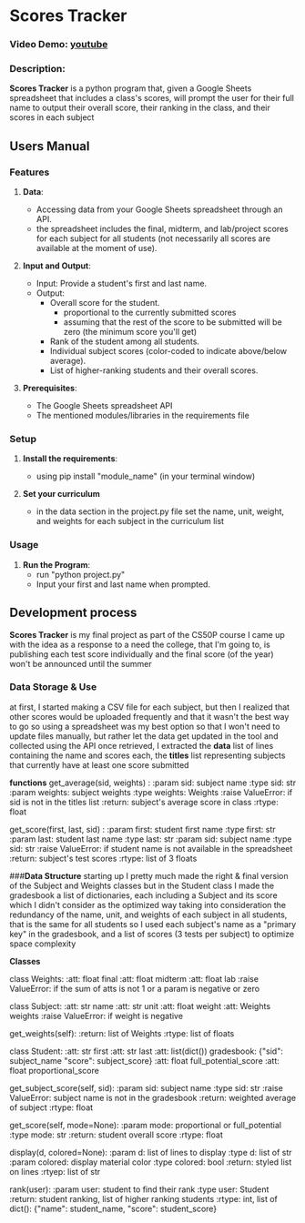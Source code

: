 # Scores Tracker
### Video Demo:  [youtube](https://www.youtube.com/watch?v=GCAWtp-DgIo)
### Description:

**Scores Tracker** is a python program that, given a Google Sheets spreadsheet that includes a class's scores, will prompt the user for their full name
to output their overall score, their ranking in the class, and their scores in each subject

## Users Manual

### Features

1. **Data**:
   - Accessing data from your Google Sheets spreadsheet through an API.
   - the spreadsheet includes the final, midterm, and lab/project scores for each subject for all students
     (not necessarily all scores are available at the moment of use).

2. **Input and Output**:
   - Input: Provide a student's first and last name.
   - Output:
     - Overall score for the student.
       - proportional to the currently submitted scores
       - assuming that the rest of the score to be submitted will be zero (the minimum score you'll get)
     - Rank of the student among all students.
     - Individual subject scores (color-coded to indicate above/below average).
     - List of higher-ranking students and their overall scores.


3. **Prerequisites**:
   - The Google Sheets spreadsheet API
   - The mentioned modules/libraries in the requirements file

### Setup

1. **Install the requirements**:
   - using pip install "module_name" (in your terminal window)

2. **Set your curriculum**
   - in the data section in the project.py file set the name, unit, weight, and weights for each subject in the curriculum list

### Usage

1. **Run the Program**:
   - run "python project.py"
   - Input your first and last name when prompted.


## Development process

**Scores Tracker** is my final project as part of the CS50P course
I came up with the idea as a response to a need
the college, that I'm going to, is publishing each test score individually and the final score (of the year) won't be announced until the summer

### **Data Storage & Use**

at first, I started making a CSV file for each subject, but then I realized that other scores would be uploaded frequently and that it wasn't the best way to go
so using a spreadsheet was my best option so that I won't need to update files manually, but rather let the data get updated in the tool and collected using the API
once retrieved, I extracted the **data** list of lines containing the name and scores each, the **titles** list representing subjects that currently have at least one score submitted

**functions**
get_average(sid, weights) :
   :param sid: subject name
   :type  sid: str
   :param weights: subject weights
   :type  weights: Weights
   :raise ValueError: if sid is not in the titles list
   :return: subject's average score in class
   :rtype: float

get_score(first, last, sid) :
   :param first: student first name
   :type  first: str
   :param last: student last name
   :type  last: str
   :param sid: subject name
   :type  sid: str
   :raise ValueError: if student name is not available in the spreadsheet
   :return: subject's test scores
   :rtype: list of 3 floats


###**Data Structure**
starting up I pretty much made the right & final version of the Subject and Weights classes
but in the Student class I made the gradesbook a list of dictionaries, each including a Subject and its score which I didn't consider as the optimized way
taking into consideration the redundancy of the name, unit, and weights of each subject in all students, that is the same for all students
so I used each subject's name as a "primary key" in the gradesbook, and a list of scores (3 tests per subject) to optimize space complexity

**Classes**

class Weights:
   :att: float final
   :att: float midterm
   :att: float lab
   :raise ValueError: if the sum of atts is not 1 or a param is negative or zero

class Subject:
   :att: str name
   :att: str unit
   :att: float weight
   :att: Weights weights
   :raise ValueError: if weight is negative

   get_weights(self):
      :return: list of Weights
      :rtype: list of floats

class Student:
   :att: str first
   :att: str last
   :att: list(dict()) gradesbook: {"sid": subject_name "score": subject_score}
   :att: float full_potential_score
   :att: float proportional_score

   get_subject_score(self, sid):
      :param sid: subject name
      :type sid: str
      :raise ValueError: subject name is not in the gradesbook
      :return: weighted average of subject
      :rtype: float

   get_score(self, mode=None):
      :param mode: proportional or full_potential
      :type mode: str
      :return: student overall score
      :rtype: float


display(d, colored=None):
   :param d: list of lines to display
   :type d: list of str
   :param colored: display material color
   :type colored: bool
   :return: styled list on lines
   :rtyep: list of str

rank(user):
   :param user: student to find their rank
   :type user: Student
   :return: student ranking, list of higher ranking students
   :rtype: int, list of dict(): {"name": student_name, "score": student_score}
